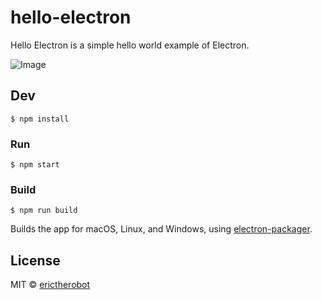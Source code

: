 # hello-electron
Hello Electron is a simple hello world example of Electron.

![Image](https://dl.dropboxusercontent.com/s/8s1pr8ay8vczzkr/Screenshot%202016-10-11%2015.34.23.png?raw=true)

## Dev

```
$ npm install
```

### Run

```
$ npm start
```

### Build

```
$ npm run build
```

Builds the app for macOS, Linux, and Windows, using [electron-packager](https://github.com/electron-userland/electron-packager).


## License

MIT © [erictherobot](http://erictherobot.com)
